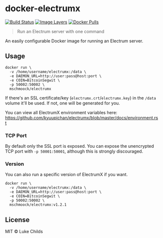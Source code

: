 
# docker-electrumx

[![Build Status](https://travis-ci.org/mschmoock/docker-electrumx.svg?branch=master)](https://travis-ci.org/mschmoock/docker-electrumx)
[![Image Layers](https://images.microbadger.com/badges/image/mschmoock/electrumx.svg)](https://microbadger.com/images/mschmoock/electrumx)
[![Docker Pulls](https://img.shields.io/docker/pulls/mschmoock/electrumx.svg)](https://hub.docker.com/r/mschmoock/electrumx/)

> Run an Electrum server with one command

An easily configurable Docker image for running an Electrum server.

## Usage

```
docker run \
  -v /home/username/electrumx:/data \
  -e DAEMON_URL=http://user:pass@host:port \
  -e COIN=BitcoinSegwit \
  -p 50002:50002 \
  mschmoock/electrumx
```

If there's an SSL certificate/key (`electrumx.crt`/`electrumx.key`) in the `/data` volume it'll be used. If not, one will be generated for you.

You can view all ElectrumX environment variables here: https://github.com/kyuupichan/electrumx/blob/master/docs/environment.rst

### TCP Port

By default only the SSL port is exposed. You can expose the unencrypted TCP port with `-p 50001:50001`, although this is strongly discouraged.

### Version

You can also run a specific version of ElectrumX if you want.

```
docker run \
  -v /home/username/electrumx:/data \
  -e DAEMON_URL=http://user:pass@host:port \
  -e COIN=BitcoinSegwit \
  -p 50002:50002 \
  mschmoock/electrumx:v1.2.1
```

## License

MIT © Luke Childs
